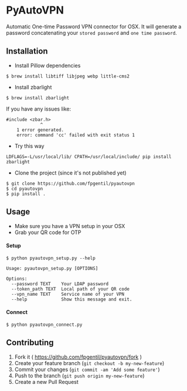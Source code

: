 PyAutoVPN
=========

Automatic One-time Password VPN connector for OSX.
It will generate a password concatenating your `stored password` and `one time password`.

## Installation
* Install Pillow dependencies
```
$ brew install libtiff libjpeg webp little-cms2
```

* Install zbarlight
```
$ brew install zbarlight
```

If you have any issues like:
```
#include <zbar.h>
             ^
    1 error generated.
    error: command 'cc' failed with exit status 1
```

* Try this way
```
LDFLAGS=-L/usr/local/lib/ CPATH=/usr/local/include/ pip install zbarlight
```

* Clone the project (since it's not published yet)

```
$ git clone https://github.com/fpgentil/pyautovpn
$ cd pyautovpn
$ pip install .

```


## Usage

* Make sure you have a VPN setup in your OSX
* Grab your QR code for OTP

#### Setup
```
$ python pyautovpn_setup.py --help

Usage: pyautovpn_setup.py [OPTIONS]

Options:
  --password TEXT    Your LDAP password
  --token_path TEXT  Local path of your QR code
  --vpn_name TEXT    Service name of your VPN
  --help             Show this message and exit.
```

#### Connect
```
$ python pyautovpn_connect.py
```

## Contributing

1. Fork it ( https://github.com/fpgentil/pyautovpn/fork )
2. Create your feature branch (`git checkout -b my-new-feature`)
3. Commit your changes (`git commit -am 'Add some feature'`)
4. Push to the branch (`git push origin my-new-feature`)
5. Create a new Pull Request
